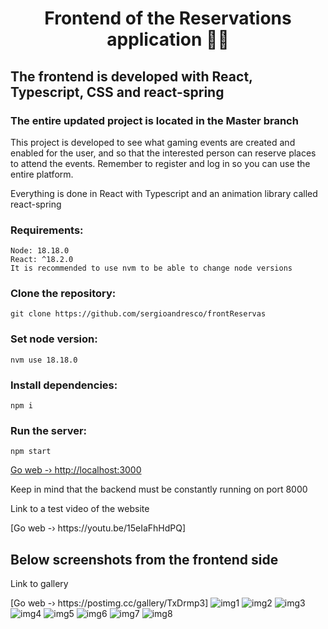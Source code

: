 <h1 align="center">Frontend of the Reservations application 👨‍💻</h1>
<h2>The frontend is developed with React, Typescript, CSS and react-spring</h2>
<h3>The entire updated project is located in the Master branch</h3>

<p>This project is developed to see what gaming events are created and enabled for the user, and so that the interested person can reserve places to attend the events.
Remember to register and log in so you can use the entire platform.</p>

<p>Everything is done in React with Typescript and an animation library called react-spring</p>

### Requirements:
    Node: 18.18.0
    React: ^18.2.0
    It is recommended to use nvm to be able to change node versions

### Clone the repository:
    git clone https://github.com/sergioandresco/frontReservas

### Set node version:
    nvm use 18.18.0

### Install dependencies:
    npm i

### Run the server:
    npm start

[Go web -› http://localhost:3000](http://localhost:3000)

Keep in mind that the backend must be constantly running on port 8000

<p>Link to a test video of the website</p>
[Go web -› https://youtu.be/15eIaFhHdPQ]

<h2>Below screenshots from the frontend side</h2>

<p>Link to gallery</p>
[Go web -› https://postimg.cc/gallery/TxDrmp3]

<img src="https://i.postimg.cc/ygB3XDD5/Captura-de-pantalla-2024-02-01-012250.png" alt="img1"/>
<img src="https://i.postimg.cc/bsFbcY5D/Captura-de-pantalla-2024-02-01-012309.png" alt="img2"/>
<img src="https://i.postimg.cc/H8kJRF49/Captura-de-pantalla-2024-02-01-012330.png" alt="img3"/>
<img src="https://i.postimg.cc/hzrzCKxG/Captura-de-pantalla-2024-02-01-012350.png" alt="img4"/>
<img src="https://i.postimg.cc/1gDNqG3w/Captura-de-pantalla-2024-02-01-012407.png" alt="img5"/>
<img src="https://i.postimg.cc/w1CmMfg9/Captura-de-pantalla-2024-02-01-012422.png" alt="img6"/>
<img src="https://i.postimg.cc/Sn29yF0Z/Captura-de-pantalla-2024-02-01-014111.png" alt="img7"/>
<img src="https://i.postimg.cc/JGhJ2HpC/Captura-de-pantalla-2024-02-01-014141.png" alt="img8"/>



